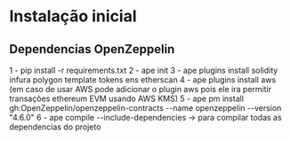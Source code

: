 # Instalação inicial

## Dependencias OpenZeppelin
 1 - pip install -r requirements.txt
 2 - ape init
 3 - ape plugins install solidity infura polygon template tokens ens etherscan
  4 - ape plugins install aws (em caso de usar AWS pode adicionar o plugin aws pois ele ira permitir transações ethereum EVM usando AWS KMS)
 5 - ape pm install gh:OpenZeppelin/openzeppelin-contracts --name openzeppelin --version "4.6.0"
 6 - ape compile --include-dependencies -> para compilar todas as dependencias do projeto
 